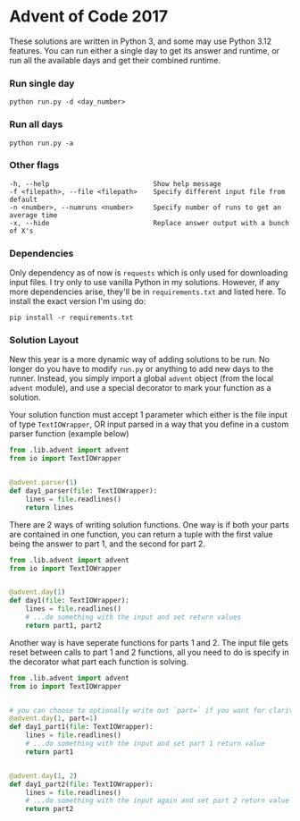 # Advent of Code 2017

These solutions are written in Python 3, and some may use Python 3.12 features. You can run either a single day to get its answer and runtime, or run all the available days and get their combined runtime.

### Run single day
```
python run.py -d <day_number>
```

### Run all days
```
python run.py -a
```

### Other flags
```
-h, --help                          Show help message
-f <filepath>, --file <filepath>    Specify different input file from default
-n <number>, --numruns <number>     Specify number of runs to get an average time
-x, --hide                          Replace answer output with a bunch of X's
```

### Dependencies
Only dependency as of now is `requests` which is only used for downloading input files. I try only to use vanilla Python in my solutions. However, if any more dependencies arise, they'll be in `requirements.txt` and listed here. To install the exact version I'm using do:
```
pip install -r requirements.txt
```

### Solution Layout
New this year is a more dynamic way of adding solutions to be run. No longer do you have to modify `run.py` or anything to add new days to the runner. Instead, you simply import a global `advent` object (from the local `advent` module), and use a special decorator to mark your function as a solution.

Your solution function must accept 1 parameter which either is the file input of type `TextIOWrapper`, OR input parsed in a way that you define in a custom parser function (example below)
```py
from .lib.advent import advent
from io import TextIOWrapper


@advent.parser(1)
def day1_parser(file: TextIOWrapper):
    lines = file.readlines()
    return lines
```

There are 2 ways of writing solution functions. One way is if both your parts are contained in one function, you can return a tuple with the first value being the answer to part 1, and the second for part 2.

```py
from .lib.advent import advent
from io import TextIOWrapper


@advent.day(1)
def day1(file: TextIOWrapper):
    lines = file.readlines()
    # ...do something with the input and set return values
    return part1, part2

```

Another way is have seperate functions for parts 1 and 2. The input file gets reset between calls to part 1 and 2 functions, all you need to do is specify in the decorator what part each function is solving.

```py
from .lib.advent import advent
from io import TextIOWrapper


# you can choose to optionally write out `part=` if you want for clarity
@advent.day(1, part=1)
def day1_part1(file: TextIOWrapper):
    lines = file.readlines()
    # ...do something with the input and set part 1 return value
    return part1


@advent.day(1, 2)
def day1_part2(file: TextIOWrapper):
    lines = file.readlines()
    # ...do something with the input again and set part 2 return value
    return part2

```
